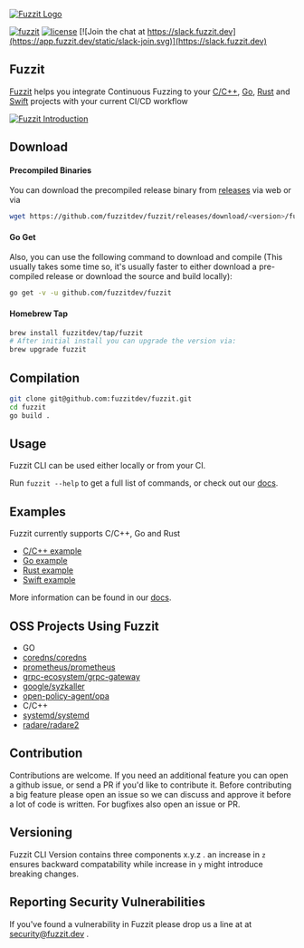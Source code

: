 [![Fuzzit Logo](https://app.fuzzit.dev/static/fuzzit-logo.svg)](https://fuzzit.dev)

[![fuzzit](https://app.fuzzit.dev/static/fuzzit-passing-green.svg)](https://app.fuzzit.dev)
[![license](https://app.fuzzit.dev/static/license-apache-blue.svg)](https://github.com/fuzzitdev/Fuzzit/blob/master/LICENSE)
[![Join the chat at https://slack.fuzzit.dev](https://app.fuzzit.dev/static/slack-join.svg)](https://slack.fuzzit.dev)

## Fuzzit
[Fuzzit](https://fuzzit.dev) helps you integrate Continuous Fuzzing to your [C/C++](https://github.com/fuzzitdev/example-c),
 [Go](https://github.com/fuzzitdev/example-go), [Rust](https://github.com/fuzzitdev/example-rust) and [Swift](https://github.com/fuzzitdev/example-swift)
 projects with your current CI/CD workflow

[![Fuzzit Introduction](https://img.youtube.com/vi/Va7rfTTPiNo/maxresdefault.jpg)](https://www.youtube.com/watch?v=Va7rfTTPiNo)

## Download

#### Precompiled Binaries

You can download the precompiled release binary from [releases](https://github.com/fuzzitdev/fuzzit/releases) via web
or via

```bash
wget https://github.com/fuzzitdev/fuzzit/releases/download/<version>/fuzzit_<version>_<os>_<arch>
```

#### Go Get

Also, you can use the following command to download and compile (This usually takes some time so, it's usually faster to either download a pre-compiled release or download the source and build locally):

```bash
go get -v -u github.com/fuzzitdev/fuzzit
```

#### Homebrew Tap

```bash
brew install fuzzitdev/tap/fuzzit
# After initial install you can upgrade the version via:
brew upgrade fuzzit
```

## Compilation

```bash
git clone git@github.com:fuzzitdev/fuzzit.git
cd fuzzit
go build .
```

## Usage

Fuzzit CLI can be used either locally or from your CI.

Run `fuzzit --help` to get a full list of commands, or check out our [docs](https://docs.fuzzit.dev).

## Examples

Fuzzit currently supports C/C++, Go and Rust

* [C/C++ example](https://github.com/fuzzitdev/example-c)
* [Go example](https://github.com/fuzzitdev/example-go)
* [Rust example](https://github.com/fuzzitdev/example-rust)
* [Swift example](https://github.com/fuzzitdev/example-swift)

More information can be found in our [docs](https://docs.fuzzit.dev).

## OSS Projects Using Fuzzit
* GO
* [coredns/coredns](http://github.com/coredns/coredns)
* [prometheus/prometheus](http://github.com/prometheus/prometheus)
* [grpc-ecosystem/grpc-gateway](https://github.com/grpc-ecosystem/grpc-gateway)
* [google/syzkaller](http://github.com/google/syzkaller)
* [open-policy-agent/opa](https://github.com/open-policy-agent/opa)
* C/C++ 
* [systemd/systemd](https://github.com/systemd/systemd)
* [radare/radare2](https://github.com/radare/radare2) 

## Contribution

Contributions are welcome. If you need an additional feature you can open a github issue, or send a PR
if you'd like to contribute it. Before contributing a big feature please open an issue so we can discuss and 
approve it before a lot of code is written. For bugfixes also open an issue or PR.


## Versioning

Fuzzit CLI Version contains three components x.y.z . an increase in `z` ensures backward compatability while increase
in `y` might introduce breaking changes.  

## Reporting Security Vulnerabilities

If you've found a vulnerability in Fuzzit please drop us a line at at [security@fuzzit.dev](security@fuzzit.dev)
. 

